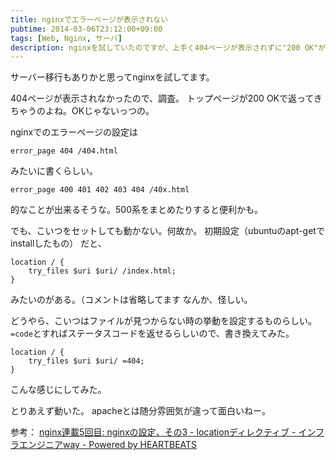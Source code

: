 ```yaml
---
title: nginxでエラーページが表示されない
pubtime: 2014-03-06T23:12:00+09:00
tags: [Web, Nginx, サーバ]
description: nginxを試していたのですが、上手く404ページが表示されずに"200 OK"が返ってきてしまっていました。この問題への対処方法です。
---
```


サーバー移行もありかと思ってnginxを試してます。

404ページが表示されなかったので、調査。
トップページが200 OKで返ってきちゃうのよね。OKじゃないっつの。

nginxでのエラーページの設定は
``` nginx
error_page 404 /404.html
```
みたいに書くらしい。

``` nginx
error_page 400 401 402 403 404 /40x.html
```
的なことが出来るそうな。500系をまとめたりすると便利かも。

でも、こいつをセットしても動かない。何故か。
初期設定（ubuntuのapt-getでinstallしたもの） だと、
``` nginx
location / {
    try_files $uri $uri/ /index.html;
}
```
みたいのがある。（コメントは省略してます
なんか、怪しい。

どうやら、こいつはファイルが見つからない時の挙動を設定するものらしい。
`=code`とすればステータスコードを返せるらしいので、書き換えてみた。

``` nginx
location / {
    try_files $uri $uri/ =404;
}
```
こんな感じにしてみた。

とりあえず動いた。
apacheとは随分雰囲気が違って面白いねー。


参考： [nginx連載5回目: nginxの設定、その3 - locationディレクティブ - インフラエンジニアway - Powered by HEARTBEATS](http://heartbeats.jp/hbblog/2012/04/nginx05.html)
